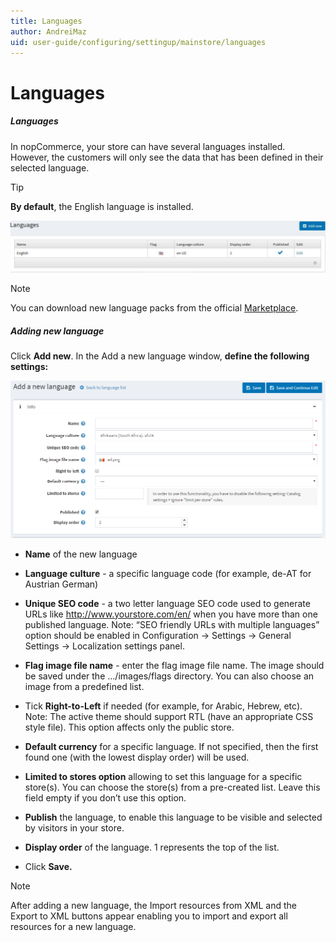 ```yaml
---
title: Languages
author: AndreiMaz
uid: user-guide/configuring/settingup/mainstore/languages
---
```

# Languages

##### Languages

In nopCommerce, your store can have several languages installed. However, the customers will only see the data that has been defined in their selected language.

> [!TIP]
> **By default**, the English language is installed.

![language](/user-guide/configuring/settingup/mainstore/_static/Language.png)

>[!NOTE]
> You can download new language packs from the official [Marketplace](http://www.nopcommerce.com/marketplace.aspx).

##### Adding new language

Click **Add new**. In the Add a new language window, **define the following settings:**

![addlanguage](/user-guide/configuring/settingup/mainstore/_static/addlanguage.png)

* **Name** of the new language

* **Language culture** - a specific language code (for example, de-AT for Austrian German)

* **Unique SEO code** - a two letter language SEO code used to generate URLs like http://www.yourstore.com/en/ when you have more than one published language. Note: “SEO friendly URLs with multiple languages” option should be enabled in Configuration → Settings → General Settings → Localization settings panel.

* **Flag image file name** - enter the flag image file name. The image should be saved under the …/images/flags directory. You can also choose an image from a predefined list.

* Tick **Right-to-Left** if needed (for example, for Arabic, Hebrew, etc). Note: The active theme should support RTL (have an appropriate CSS style file). This option affects only the public store.

* **Default currency** for a specific language. If not specified, then the first found one (with the lowest display order) will be used.

* **Limited to stores option** allowing to set this language for a specific store(s). You can choose the store(s) from a pre-created list. Leave this field empty if you don’t use this option.

* **Publish** the language, to enable this language to be visible and selected by visitors in your store.

* **Display order** of the language. 1 represents the top of the list. 

* Click **Save.**

> [!NOTE]
> After adding a new language, the Import resources from XML and the Export to XML buttons appear enabling you to import and export all resources for a new language.

